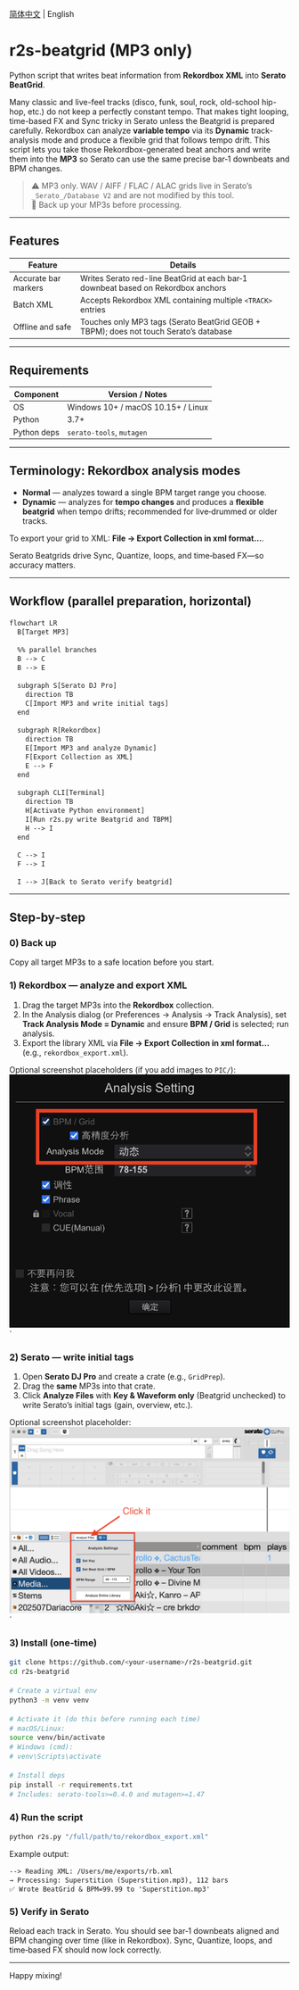 [简体中文](README_zh.md) | English
# r2s-beatgrid (MP3 only)

Python script that writes beat information from **Rekordbox XML** into **Serato BeatGrid**.

Many classic and live-feel tracks (disco, funk, soul, rock, old-school hip-hop, etc.) do not keep a perfectly constant tempo. That makes tight looping, time-based FX and Sync tricky in Serato unless the Beatgrid is prepared carefully. Rekordbox can analyze **variable tempo** via its **Dynamic** track-analysis mode and produce a flexible grid that follows tempo drift. This script lets you take those Rekordbox-generated beat anchors and write them into the **MP3** so Serato can use the same precise bar‑1 downbeats and BPM changes.

> ⚠️ MP3 only. WAV / AIFF / FLAC / ALAC grids live in Serato’s `_Serato_/Database V2` and are not modified by this tool.  
> 🔄 Back up your MP3s before processing.

---

## Features
| Feature | Details |
|---|---|
| Accurate bar markers | Writes Serato red-line BeatGrid at each bar‑1 downbeat based on Rekordbox anchors |
| Batch XML | Accepts Rekordbox XML containing multiple `<TRACK>` entries |
| Offline and safe | Touches only MP3 tags (Serato BeatGrid GEOB + TBPM); does not touch Serato’s database |

---

## Requirements
| Component | Version / Notes |
|---|---|
| OS | Windows 10+ / macOS 10.15+ / Linux |
| Python | 3.7+ |
| Python deps | `serato-tools`, `mutagen` |

---

## Terminology: Rekordbox analysis modes
- **Normal** — analyzes toward a single BPM target range you choose.  
- **Dynamic** — analyzes for **tempo changes** and produces a **flexible beatgrid** when tempo drifts; recommended for live‑drummed or older tracks.

To export your grid to XML: **File → Export Collection in xml format…**.

Serato Beatgrids drive Sync, Quantize, loops, and time‑based FX—so accuracy matters.

---

## Workflow (parallel preparation, horizontal)

```mermaid
flowchart LR
  B[Target MP3]

  %% parallel branches
  B --> C
  B --> E

  subgraph S[Serato DJ Pro]
    direction TB
    C[Import MP3 and write initial tags]
  end

  subgraph R[Rekordbox]
    direction TB
    E[Import MP3 and analyze Dynamic]
    F[Export Collection as XML]
    E --> F
  end

  subgraph CLI[Terminal]
    direction TB
    H[Activate Python environment]
    I[Run r2s.py write Beatgrid and TBPM]
    H --> I
  end

  C --> I
  F --> I

  I --> J[Back to Serato verify beatgrid]
```

---

## Step‑by‑step

### 0) Back up
Copy all target MP3s to a safe location before you start.

### 1) Rekordbox — analyze and export XML
1. Drag the target MP3s into the **Rekordbox** collection.  
2. In the Analysis dialog (or Preferences → Analysis → Track Analysis), set **Track Analysis Mode = Dynamic** and ensure **BPM / Grid** is selected; run analysis.  
3. Export the library XML via **File → Export Collection in xml format…** (e.g., `rekordbox_export.xml`).

Optional screenshot placeholders (if you add images to `PIC/`):  
![Rekordbox analysis dialog](PIC/RekordboxCheck.png)`

### 2) Serato — write initial tags
1. Open **Serato DJ Pro** and create a crate (e.g., `GridPrep`).  
2. Drag the **same** MP3s into that crate.  
3. Click **Analyze Files** with **Key & Waveform only** (Beatgrid unchecked) to write Serato’s initial tags (gain, overview, etc.).

Optional screenshot placeholder:  
![Serato Analyze Files](PIC/SeratoCheck.png)`

### 3) Install (one‑time)
```bash
git clone https://github.com/<your-username>/r2s-beatgrid.git
cd r2s-beatgrid

# Create a virtual env
python3 -m venv venv

# Activate it (do this before running each time)
# macOS/Linux:
source venv/bin/activate
# Windows (cmd):
# venv\Scripts\activate

# Install deps
pip install -r requirements.txt
# Includes: serato-tools>=0.4.0 and mutagen>=1.47
```

### 4) Run the script
```bash
python r2s.py "/full/path/to/rekordbox_export.xml"
```

Example output:
```
--> Reading XML: /Users/me/exports/rb.xml
→ Processing: Superstition (Superstition.mp3), 112 bars
✅ Wrote BeatGrid & BPM=99.99 to 'Superstition.mp3'
```

### 5) Verify in Serato
Reload each track in Serato. You should see bar‑1 downbeats aligned and BPM changing over time (like in Rekordbox). Sync, Quantize, loops, and time‑based FX should now lock correctly.

---

Happy mixing!
